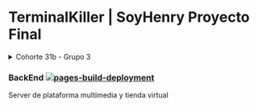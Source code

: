 # TerminalKiller | SoyHenry Proyecto Final
<details>
<summary>Cohorte 31b - Grupo 3</summary>
<p>
[Agustín Ceballos](https://github.com/Agustin197)
[Esteban Delgado](https://github.com/EstebanDelgado7)
[Gerardo Guarda](https://github.com/GwerhBard)
[Ignacio Melgarejo](https://github.com/IgnacioMelgarejo)
[Valeria Arellano](https://github.com/ValeriaArellano0011)
[Ulises Sahlin](https://github.com/CommonDust)
[Will Sierra](https://github.com/willsierra24)
[Yan Mieles](https://github.com/yan-franco)
</p>
</details>

### BackEnd [![pages-build-deployment](https://github.com/GwerhBard/TerminalKiller/actions/workflows/pages/pages-build-deployment/badge.svg?branch=main&event=gollum)](https://github.com/GwerhBard/TerminalKiller/actions/workflows/pages/pages-build-deployment)
Server de plataforma multimedia y tienda virtual
